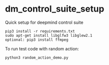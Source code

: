 # dm_control_suite_setup

Quick setup for deepmind control suite

```
pip3 install -r requirements.txt
sudo apt-get install libglfw3 libglew2.1
optional: pip3 install ffmpeg
```

To run test code with random action:
```
python3 random_action_demo.py
```
